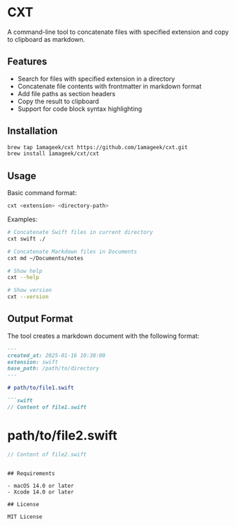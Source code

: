 # CXT

A command-line tool to concatenate files with specified extension and copy to clipboard as markdown.

## Features

- Search for files with specified extension in a directory
- Concatenate file contents with frontmatter in markdown format
- Add file paths as section headers
- Copy the result to clipboard
- Support for code block syntax highlighting

## Installation

```bash
brew tap 1amageek/cxt https://github.com/1amageek/cxt.git
brew install 1amageek/cxt/cxt
```

## Usage

Basic command format:
```bash
cxt <extension> <directory-path>
```

Examples:
```bash
# Concatenate Swift files in current directory
cxt swift ./

# Concatenate Markdown files in Documents
cxt md ~/Documents/notes

# Show help
cxt --help

# Show version
cxt --version
```

## Output Format

The tool creates a markdown document with the following format:

```markdown
---
created_at: 2025-01-16 10:30:00
extension: swift
base_path: /path/to/directory
---

# path/to/file1.swift

```swift
// Content of file1.swift
```

# path/to/file2.swift

```swift
// Content of file2.swift
```
```

## Requirements

- macOS 14.0 or later
- Xcode 14.0 or later

## License

MIT License
